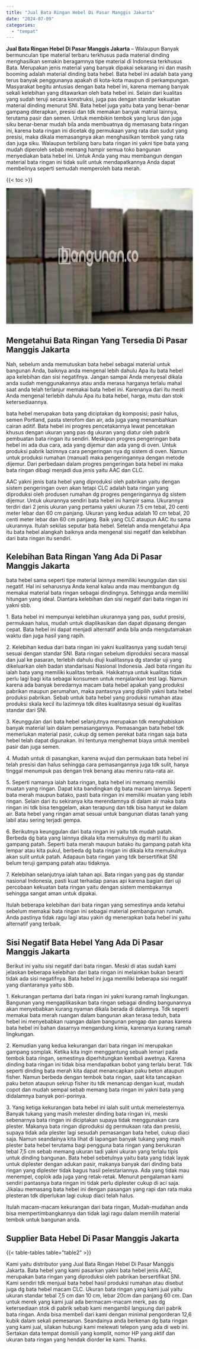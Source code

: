 ```yaml
---
title: "Jual Bata Ringan Hebel Di Pasar Manggis Jakarta"
date: "2024-07-09"
categories: 
  - "tempat"
---
```


**Jual Bata Ringan Hebel Di Pasar Manggis Jakarta** – Walaupun Banyak bermunculan tipe material terbaru terkhusus pada material dinding menghasilkan semakin beragamnya tipe material di Indonesia terkhusus Bata. Merupakan jenis material yang banyak dipakai sekarang ini dan masih booming adalah material dinding bata hebel. Bata hebel ini adalah bata yang terus banyak penggunanya apakah di kota-kota maupun di perkampungan. Masyarakat begitu antusias dengan bata hebel ini, karena memang banyak sekali kelebihan yang ditawarkan oleh bata hebel ini. Selain dari kualitas yang sudah teruji secara konstruksi, juga pas dengan standar kekuatan material dinding menurut SNI. Bata hebel juga yaitu bata yang benar-benar gampang diterapkan, presisi dan tdk memakan banyak matrial lainnya, terutama pasir dan semen. Untuk membikin tembok yang lurus dan juga siku benar-benar mudah bila anda membuatnya dg memasang bata ringan ini, karena bata ringan ini dicetak dg permukaan yang rata dan sudut yang presisi, maka dikala memasangnya akan menghasilkan tembok yang rata dan juga siku. Walaupun terbilang baru bata ringan ini yakni tipe bata yang mudah diperoleh sebab memang hampir semua toko bangunan menyediakan bata hebel ini. Untuk Anda yang mau membangun dengan material bata ringan ini tidak sulit untuk mendapatkannya Anda dapat membelinya seperti semudah memperoleh bata merah.

{{< toc >}}

![Jual Bata Ringan Hebel Di Pasar Manggis Jakarta](/images/jual-hebel-murah-21.png)

## Mengetahui Bata Ringan Yang Tersedia Di Pasar Manggis Jakarta

Nah, sebelum anda memutuskan bata hebel sebagai material untuk bangunan Anda, baiknya anda mengenal lebih dahulu Apa itu bata hebel apa kelebihan dan sisi negatifnya. Jangan sampai Anda menyesal dikala anda sudah menggunakannya atau anda merasa harganya terlalu mahal saat anda telah terlanjur memakai bata hebel ini. Karenanya dari itu mesti Anda mengenal terlebih dahulu Apa itu bata hebel, harga, mutu dan stok ketersediaannya.

bata hebel merupakan bata yang diciptakan dg komposisi; pasir halus, semen Portland, pasta sterofom dan air, ada juga yang menambahkan cairan aditif. Bata hebel ini progres pencetakannya lewat pencetakan khusus dengan ukuran yang pas dg ukuran yang diatur oleh pabrik pembuatan bata ringan itu sendiri. Meskipun progres pengeringan bata hebel ini ada dua cara, ada yang dijemur dan ada yang di oven. Untuk produksi pabrik lazimnya cara pengeringan nya dg sistem di oven. Namun untuk produksi rumahan (manual) maka pengeringannya dengan metode dijemur. Dari perbedaan dalam progres pengeringan bata hebel ini maka bata ringan dibagi menjadi dua jenis yaitu AAC dan CLC.

AAC yakni jenis bata hebel yang diproduksi oleh pabrikan yaitu dengan sistem pengeringan oven akan tetapi CLC adalah bata ringan yang diproduksi oleh produsen rumahan dg progres pengeringannya dg sistem dijemur. Untuk ukurannya sendiri bata hebel ini hampir sama. Ukurannya terdiri dari 2 jenis ukuran yang pertama yakni ukuran 7.5 cm tebal, 20 centi meter lebar dan 60 cm panjang. Ukuran yang kedua adalah 10 cm tebal, 20 centi meter lebar dan 60 cm panjang. Baik yang CLC ataupun AAC itu sama ukurannya. Itulah sekilas seputar bata hebel. Setelah anda mengetahui Apa itu bata hebel alangkah baiknya anda mengenal sisi negatif dan kelebihan dari bata ringan itu sendiri.

## Kelebihan Bata Ringan Yang Ada Di Pasar Manggis Jakarta

bata hebel sama seperti tipe material lainnya memiliki keunggulan dan sisi negatif. Hal ini seharusnya Anda kenal kalau anda mau membangun dg memakai material bata ringan sebagai dindingnya. Sehingga anda memiliki hitungan yang ideal. Diantara kelebihan dan sisi negatif dari bata ringan ini yakni sbb.

1\. Bata hebel ini mempunyai kelebihan ukurannya yang pas, sudut presisi, permukaan halus, mudah untuk diaplikasikan dan dapat dipasang dengan cepat. Bata hebel ini dapat menjadi alternatif anda bila anda mengutamakan waktu dan juga hasil yang rapih.

2\. Kelebihan kedua dari bata ringan ini yakni kualitasnya yang sudah teruji sesuai dengan standar SNI. Bata ringan sebelum diproduksi secara massal dan jual ke pasaran, terlebih dahulu diuji kualitasnya dg standar uji yang dikeluarkan oleh badan standarisasi Nasional Indonesia. Jadi bata ringan itu ialah bata yang memiliki kualitas terbaik. Hakikatnya untuk kualitas tidak perlu lagi bagi kita sebagai konsumen untuk menjalankan test lagi. Namun karena ada banyak beredarnya macam bata hebel apakah yang produksi pabrikan maupun perumahan, maka pantasnya yang dipilih yakni bata hebel produksi pabrikan. Sebab untuk bata hebel yang produksi rumahan atau produksi skala kecil itu lazimnya tdk dites kualitasnya sesuai dg kualitas standar dari SNI.

3\. Keunggulan dari bata hebel selanjutnya merupakan tdk menghabiskan banyak material lain dalam pemasangannya. Pemasangan bata hebel tdk memerlukan material pasir, cukup dg semen perekat bata ringan saja bata hebel telah dapat digunakan. Ini tentunya menghemat biaya untuk membeli pasir dan juga semen.

4\. Mudah untuk di pasangkan, karena wujud dan permukaan bata hebel ini telah presisi dan halus sehingga cara pemasangannya juga tdk sulit, hanya tinggal menumpuk pas dengan trek benang atau meniru rata-rata air.

5\. Seperti namanya ialah bata ringan, bata hebel ini memang memiliki muatan yang ringan. Dapat kita bandingkan dg bata macam lainnya. Seperti bata merah maupun batako, pasti bata ringan ini memiliki muatan yang lebih ringan. Selain dari itu sekiranya kita merendamnya di dalam air maka bata ringan ini tdk bisa tenggelam, akan terapung dan tdk bisa hanyut ke dalam air. Bata hebel yang ringan amat sesuai untuk bangunan diatas tanah yang labil atau sering terjadi gempa.

6\. Berikutnya keunggulan dari bata ringan ini yaitu tdk mudah patah. Berbeda dg bata yang lainnya dikala kita memukulnya dg martil itu akan gampang patah. Seperti bata merah maupun batako itu gampang patah kita lempar atau kita pukul, berbeda dg bata ringan ini dikala kita memukulnya akan sulit untuk patah. Adapaun bata ringan yang tdk bersertifikat SNI belum teruji gampang patah atau tidaknya.

7\. Kelebihan selanjutnya ialah tahan api. Bata ringan yang pas dg standar nasional Indonesia, pasti kuat terhadap panas api karena bagian dari uji percobaan kekuatan bata ringan yaitu dengan sistem membakarnya sehingga sangat aman untuk dipakai.

Itulah beberapa kelebihan dari bata ringan yang semestinya anda ketahui sebelum memakai bata ringan ini sebagai material pembangunan rumah. Anda pastinya tidak ragu lagi atau yakin dg menerapkan bata hebel ini yaitu alternatif yang terbaik.

## Sisi Negatif Bata Hebel Yang Ada Di Pasar Manggis Jakarta

Berikut ini yaitu sisi negatif dari bata ringan. Meski di atas sudah kami jelaskan beberapa kelebihan dari bata ringan ini melainkan bukan berarti tidak ada sisi negatifnya. Bata hebel ini juga memiliki beberapa sisi negatif yang diantaranya yaitu sbb.

1\. Kekurangan pertama dari bata ringan ini yakni kurang ramah lingkungan. Bangunan yang mengaplikasikan bata ringan sebagai dinding bangunannya akan menyebabkan kurang nyaman dikala berada di dalamnya. Tdk seperti memakai bata merah ruangan dalam bangunan akan terasa teduh, bata hebel ini menyebabkan ruangan dalam bangunan pengap dan panas karena bata hebel ini bahan dasarnya mengandung kimia, karenanya kurang ramah lingkungan.

2\. Kemudian yang kedua kekurangan dari bata ringan ini merupakan gampang somplak. Ketika kita ingin menggantung sebuah lemari pada tembok bata ringan, semestinya diperhitungkan kembali awetnya. Karena dinding bata ringan ini tidak bisa mendapatkan bobot yang terlalu berat. Tdk seperti dinding bata merah kita dapat menancapkan paku beton ataupun fisher. Namun berbeda dengan tembok bata ringan, saat kita tancapkan paku beton ataupun sekrup fisher itu tdk menancap dengan kuat, mudah copot dan mudah sempal sebab memang bata ringan ini yakni bata yang didalamnya banyak pori-porinya.

3\. Yang ketiga kekurangan bata hebel ini ialah sulit untuk memelesternya. Banyak tukang yang masih melester dinding bata ringan ini, meski sebenarnya bata ringan ini diciptakan supaya tidak menggunakan cara plester. Makanya bata ringan diproduksi dg permukaan rata dan presisi, supaya tidak ada plester lagi sesudah pemasangan bata hebel, cukup diaci saja. Namun seandainya kita lihat di lapangan banyak tukang yang masih plester bata hebel terutama bagi pengguna bata ringan yang berukuran tebal 7,5 cm sebab memang ukuran tadi yakni ukuran yang terlalu tipis untuk dinding bangunan. Bata hebel sebetulnya yaitu bata yang tidak layak untuk diplester dengan adukan pasir, makanya banyak dari dinding bata ringan yang diplester tidak bagus hasil pelestariannya. Ada yang tidak mau menempel, coplok ada juga yang retak-retak. Menurut pengalaman kami sendiri pantasnya bata ringan ini tidak perlu diplester cukup di aci saja. Jikalau memasang bata hebel ini dengan pasangan yang rapi dan rata maka plesteran tdk diperlukan lagi cukup diaci telah halus.

Itulah macam-macam kekurangan dari bata ringan, Mudah-mudahan anda bisa mempertimbangkannya dan tidak lagi ragu dalam memilih material tembok untuk bangunan anda.

## Supplier Bata Hebel Di Pasar Manggis Jakarta

{{< table-tables table="table2" >}}

Kami yaitu distributor yang Jual Bata Ringan Hebel Di Pasar Manggis Jakarta. Bata hebel yang kami pasarkan yakni bata hebel jenis AAC, merupakan bata ringan yang diproduksi oleh pabrikan bersertifikat SNI. Kami sendiri tdk menjual bata hebel hasil produksi rumahan atau disebut juga dg bata hebel macam CLC. Ukuran bata ringan yang kami jual yaitu ukuran standar tebal 7,5 cm dan 10 cm, lebar 20cm dan panjang 60 cm. Dan untuk merek yang kami jual ada bermacam-macam merk, pas dg ketersediaan stok di pabrik sebab kami mengambil langsung dari pabrik bata ringan. Anda bisa membeli dari kami dengan minimal pengorderan 12,6 kubik dalam sekali pemesanan. Seandainya anda berkenan dg bata ringan yang kami jual, silakan hubungi kami melewati telepon yang ada di web ini. Sertakan data tempat domisili yang komplit, nomor HP yang aktif dan ukuran bata ringan yang hendak diorder ke kami. Thanks.
